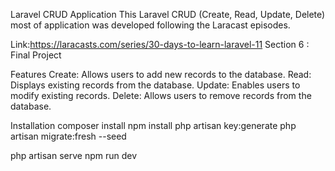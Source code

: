 Laravel CRUD Application
This Laravel CRUD (Create, Read, Update, Delete) most of application was developed following the Laracast episodes.

Link:https://laracasts.com/series/30-days-to-learn-laravel-11
Section 6 : Final Project

Features
Create: Allows users to add new records to the database.
Read: Displays existing records from the database.
Update: Enables users to modify existing records.
Delete: Allows users to remove records from the database.

Installation
composer install
npm install
php artisan key:generate
php artisan migrate:fresh --seed

php artisan serve
npm run dev
